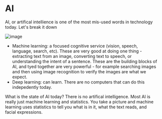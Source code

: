 # AI

AI, or artifical intellience is one of the most mis-used words in technology today. Let's break it down

![image](https://user-images.githubusercontent.com/8389039/113715512-93ee9480-96b7-11eb-94b0-01c653ebc673.png)

- Machine learning: a focused cognitive service (vision, speech, language, search, etc). These are very good at doing one thing - extracting text from an image, converting text to speech, or understanding the intent of a sentence. These are the building blocks of AI, and tyed together are very powerful - for example searching images and then using image recognition to verify the images are what we expect.  
- Deep learning: can learn. There are no computers that can do this indepedently today.   
  

What is the state of AI today? There is no artifical intelligence. Most AI is really just machine learning and statistics. You take a picture and machine learning uses statistics to tell you what is in it, what the text reads, and facial expressions. 
